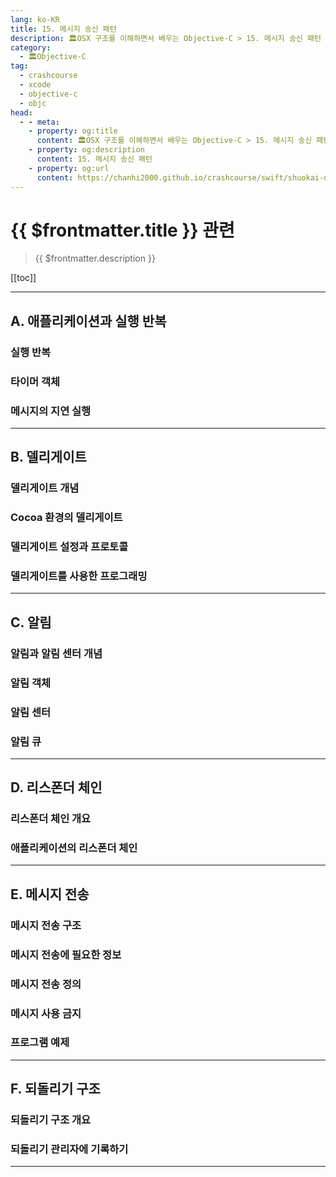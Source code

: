 ```yaml
---
lang: ko-KR
title: 15. 메시지 송신 패턴
description: 🏛OSX 구조를 이해하면서 배우는 Objective-C > 15. 메시지 송신 패턴
category:
  - 🏛Objective-C
tag: 
  - crashcourse
  - xcode
  - objective-c
  - objc
head:
  - - meta:
    - property: og:title
      content: 🏛OSX 구조를 이해하면서 배우는 Objective-C > 15. 메시지 송신 패턴
    - property: og:description
      content: 15. 메시지 송신 패턴
    - property: og:url
      content: https://chanhi2000.github.io/crashcourse/swift/shuokai-objc/15.html
---
```


# {{ $frontmatter.title }} 관련

> {{ $frontmatter.description }}

[[toc]]

---

## A. 애플리케이션과 실행 반복

### 실행 반복

### 타이머 객체

### 메시지의 지연 실행

---

## B. 델리게이트

### 델리게이트 개념

### Cocoa 환경의 델리게이트

### 델리게이트 설정과 프로토콜

### 델리게이트를 사용한 프로그래밍

---

## C. 알림

### 알림과 알림 센터 개념

### 알림 객체

### 알림 센터

### 알림 큐

---

## D. 리스폰더 체인

### 리스폰더 체인 개요

### 애플리케이션의 리스폰더 체인

---

## E. 메시지 전송

### 메시지 전송 구조

### 메시지 전송에 필요한 정보

### 메시지 전송 정의

### 메시지 사용 금지

### 프로그램 예제

---

## F. 되돌리기 구조

### 되돌리기 구조 개요

### 되돌리기 관리자에 기록하기

---

<TagLinks />
